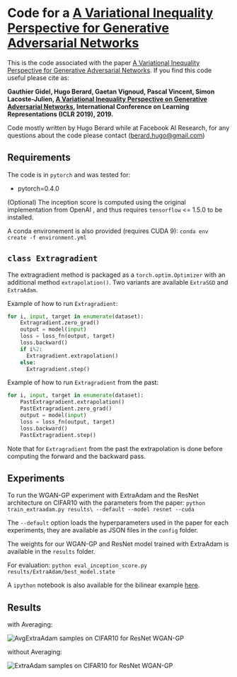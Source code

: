 # Code for a [A Variational Inequality Perspective for Generative Adversarial Networks](https://arxiv.org/abs/1802.10551)

This is the code associated with the paper [A Variational Inequality Perspective for Generative Adversarial Networks](https://arxiv.org/abs/1802.10551).
If you find this code useful please cite as:

**Gauthier Gidel, Hugo Berard, Gaetan Vignoud, Pascal Vincent, Simon Lacoste-Julien, [A Variational Inequality Perspective on Generative Adversarial Networks](https://arxiv.org/abs/1802.10551), International Conference on Learning Representations (ICLR 2019), 2019.**

Code mostly written by Hugo Berard while at Facebook AI Research, for any questions about the code please contact (berard.hugo@gmail.com)

## Requirements

The code is in `pytorch` and was tested for:
- pytorch=0.4.0

(Optional) The inception score is computed using the original implementation from OpenAI [](https://github.com/openai/improved-gan/tree/master/inception_score), and thus requires `tensorflow` <= 1.5.0 to be installed.

A conda environement is also provided (requires CUDA 9):
`conda env create -f environment.yml`

## `class Extragradient`

The extragradient method is packaged as a `torch.optim.Optimizer` with an additional method `extrapolation()`. Two variants are available `ExtraSGD` and `ExtraAdam`.

Example of how to run `Extragradient`:
```python
for i, input, target in enumerate(dataset):
    Extragradient.zero_grad()
    output = model(input)
    loss = loss_fn(output, target)
    loss.backward()
    if i%2:
      Extragradient.extrapolation()
    else:
      Extragradient.step()
```

Example of how to run `Extragradient` from the past:
```python
for i, input, target in enumerate(dataset):
    PastExtragradient.extrapolation()
    PastExtragradient.zero_grad()
    output = model(input)
    loss = loss_fn(output, target)
    loss.backward()
    PastExtragradient.step()
```
Note that for `Extragradient` from the past the extrapolation is done before computing the forward and the backward pass.

## Experiments

To run the WGAN-GP experiment with ExtraAdam and the ResNet architecture on CIFAR10 with the parameters from the paper:
`python train_extraadam.py results\ --default --model resnet --cuda`

The `--default` option loads the hyperparameters used in the paper for each experiments, they are available as JSON files in the `config` folder.

The weights for our WGAN-GP and ResNet model trained with ExtraAdam is available in the `results` folder.

For evaluation:
`python eval_inception_score.py results/ExtraAdam/best_model.state`

A `ipython` notebook is also available for the bilinear example [here](bilinear_wgan.ipynb).

## Results
with Averaging:

![AvgExtraAdam samples on CIFAR10 for ResNet WGAN-GP](results/ExtraAdam/gen_averaging/500000.png)

without Averaging:

![ExtraAdam samples on CIFAR10 for ResNet WGAN-GP](results/ExtraAdam/gen/500000.png)
